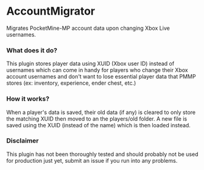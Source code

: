 # AccountMigrator
Migrates PocketMine-MP account data upon changing Xbox Live usernames.

### What does it do?
This plugin stores player data using XUID (Xbox user ID) instead of usernames which can come in handy for players who change their Xbox account usernames and don't want to lose essential player data that PMMP stores (ex: inventory, experience, ender chest, etc.)

### How it works?
When a player's data is saved, their old data (if any) is cleared to only store the matching XUID then moved to an the players/old folder.
A new file is saved using the XUID (instead of the name) which is then loaded instead.

### Disclaimer
This plugin has not been thoroughly tested and should probably not be used for production just yet, submit an issue if you run into any problems.
